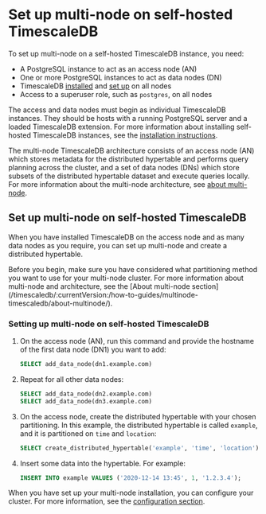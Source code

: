 # Set up multi-node on self-hosted TimescaleDB
To set up multi-node on a self-hosted TimescaleDB instance, you need:
*   A PostgreSQL instance to act as an access node (AN)
*   One or more PostgreSQL instances to act as data nodes (DN)
*   TimescaleDB [installed][install] and [set up][setup] on all nodes
*   Access to a superuser role, such as `postgres`, on all nodes

The access and data nodes must begin as individual TimescaleDB instances.
They should be hosts with a running PostgreSQL server and a loaded TimescaleDB
extension. For more information about installing self-hosted TimescaleDB
instances, see the [installation instructions][install].

The multi-node TimescaleDB architecture consists of an access node (AN) which
stores metadata for the distributed hypertable and performs query planning
across the cluster, and a set of data nodes (DNs) which store subsets of the
distributed hypertable dataset and execute queries locally. For more information
about the multi-node architecture, see [about multi-node][about-multi-node].

## Set up multi-node on self-hosted TimescaleDB
When you have installed TimescaleDB on the access node and as many data nodes as
you require, you can set up multi-node and create a distributed hypertable.

<highlight type="note">
Before you begin, make sure you have considered what partitioning method you
want to use for your multi-node cluster. For more information about multi-node
and architecture, see the
[About multi-node section](/timescaledb/:currentVersion:/how-to-guides/multinode-timescaledb/about-multinode/).
</highlight>

<procedure>

### Setting up multi-node on self-hosted TimescaleDB
1.  On the access node (AN), run this command and provide the hostname of the
    first data node (DN1) you want to add:
    ```sql
    SELECT add_data_node(dn1.example.com)
    ```
1.  Repeat for all other data nodes:
    ```sql
    SELECT add_data_node(dn2.example.com)
    SELECT add_data_node(dn3.example.com)
    ```
1.  On the access node, create the distributed hypertable with your chosen
    partitioning. In this example, the distributed hypertable is called
    `example`, and it is partitioned on `time` and `location`:
    ```sql
    SELECT create_distributed_hypertable('example', 'time', 'location');
    ```
1.  Insert some data into the hypertable. For example:
    ```sql
    INSERT INTO example VALUES ('2020-12-14 13:45', 1, '1.2.3.4');
    ```

</procedure>

When you have set up your multi-node installation, you can configure your
cluster. For more information, see the [configuration section][configuration].

[configuration]: /how-to-guides/multinode-timescaledb/multinode-config/
[install]: /how-to-guides/install-timescaledb
[setup]: /how-to-guides/install-timescaledb/post-install-setup
[about-multi-node]: /how-to-guides/multinode-timescaledb/about-multinode/
